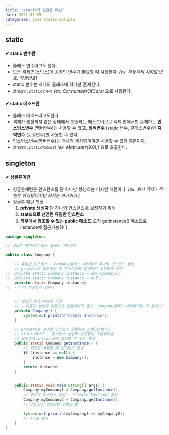 ```yaml
---
title: "static과 싱글톤 패턴"
date: 2021-05-25
categories: java static eclipse
---
```


## static
#### ✔ static 변수란
- 클래스 변수라고도 한다.
- 모든 객체(인스턴스)에 공통인 변수가 필요할 때 사용한다. *(ex. 자동차의 시리얼 번호, 학생번호)*
- static 변수는 하나의 클래스에 하나만 존재한다.
- `클래스명.static변수명` *(ex. Car.numberOfCars)*  으로 사용한다.

#### ✔ static 메소드란
- 클래스 메소드라고도한다
- 객체가 생성되지 않은 상태에서 호출되는 메소드이므로 객체 안에서만 존재하는 **인스턴스변수** (멤버변수)는 사용할 수 없고, **정적변수** (static 변수, 클래스변수)와 **지역변수** (로컬변수)만 사용할 수 있다.
- 인스턴스변수(멤버변수)는 객체가 생성되어야만 사용할 수 있기 때문이다.
- `클래스명.static메소드명` *(ex. Math.sqrt(9.0);)* 으로 호출한다.

## singleton

#### ✔ 싱글톤이란
- 싱글톤패턴은 인스턴스를 단 하나만 생성하는 디자인 패턴이다. *(ex. 회사 객체 - 직원은 여러명이지만 회사는 하나이다.)*
- 싱글톤 패턴 특징
  1. **private 생성자**
 단 하나의 인스턴스를 보장하기 위해 
  3. **static으로 선언된 유일한 인스턴스**
  4. **외부에서 참조할 수 있는 public 메소드**
 오직 getInstance() 메소드로 instance에 접근가능하다.  



```java
package singleton;

// 싱글톤 패턴으로 회사 클래스 구현하기

public class Company {

	// 유일한 인스턴스 - Company클래스 내부에서 하나의 인스턴스 생성
	// private로 외부에서 이 인스턴스에 접근하지 못하도록 제한
//	private static Company instance = new Company();
//	private static Company instance = null;
	private static Company instance;
//	- 미리 생성하지 않는다
	

	// 생성자 private로 지정
	// - 디폴트 생성자 자동으로 만들어지지 않고, Company클래스 내부에서만 이 클래스의 생성을 제어할 수 있다.
	private Company() {
		System.out.println("Create Instance");
	}

	// private로 선언한 인스턴스 반환하는 public메소드
	// static메소드 - 인스턴스 생성과 상관없이 호출해야함
	// 유일하게 instance에 접근할 수 있는 방법
	public static Company getInstance() {
		// 최초로 사용할 때 인스턴스 생성
		if (instance == null) {
			instance = new Company();
		}
		return instance;
	}

	
	public static void main(String[] args) {
		Company myCompany1 = Company.getInstance();  
		// 최초로 인스턴스 생성 - "Create Instance"출력
		Company myCompany2 = Company.getInstance();  
		// 인스턴스 생성안됨 반환만 함
		
		System.out.println(myCompany1 == myCompany2);
		// true 출력
	}
}

```
